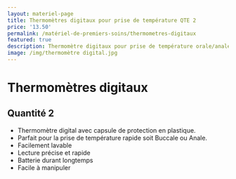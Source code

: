 ```yaml
---
layout: materiel-page
title: Thermomètres digitaux pour prise de température QTE 2
price: '13.50'
permalink: /matériel-de-premiers-soins/thermometres-digitaux
featured: true
description: Thermomètre digitaux pour prise de température orale/anale | Lambert RCR
image: /img/thermomètre digital.jpg
---
```

# Thermomètres digitaux

## Quantité 2

* Thermomètre digital avec capsule de protection en plastique. 
* Parfait pour la prise de température rapide soit Buccale ou Anale. 
* Facilement lavable 
* Lecture précise et rapide
* Batterie durant longtemps
* Facile à manipuler
